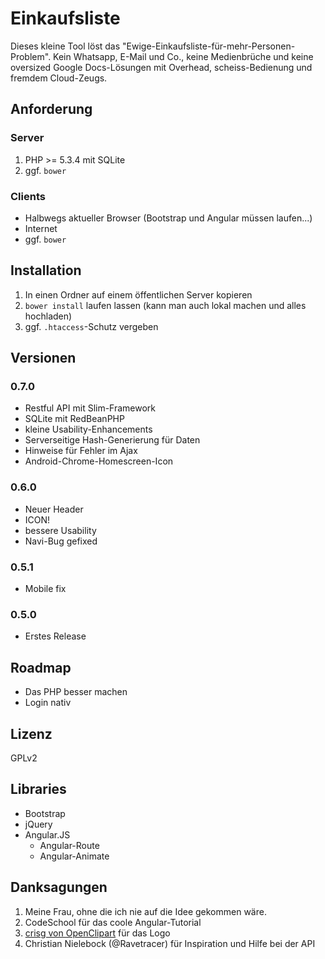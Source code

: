 # Einkaufsliste

Dieses kleine Tool löst das "Ewige-Einkaufsliste-für-mehr-Personen-Problem". Kein Whatsapp, E-Mail und Co., keine Medienbrüche und keine oversized Google Docs-Lösungen mit Overhead, scheiss-Bedienung und fremdem Cloud-Zeugs.

## Anforderung

### Server

 1. PHP >= 5.3.4 mit SQLite
 3. ggf. `bower`

### Clients

* Halbwegs aktueller Browser (Bootstrap und Angular müssen laufen...)
* Internet
* ggf. `bower`

## Installation

 1. In einen Ordner auf einem öffentlichen Server kopieren
 3. `bower install` laufen lassen (kann man auch lokal machen und alles hochladen)
 4. ggf. `.htaccess`-Schutz vergeben

## Versionen

### 0.7.0

* Restful API mit Slim-Framework
* SQLite mit RedBeanPHP
* kleine Usability-Enhancements
* Serverseitige Hash-Generierung für Daten
* Hinweise für Fehler im Ajax
* Android-Chrome-Homescreen-Icon

### 0.6.0

* Neuer Header
* ICON!
* bessere Usability
* Navi-Bug gefixed

### 0.5.1

* Mobile fix

### 0.5.0

* Erstes Release

## Roadmap

* Das PHP besser machen
* Login nativ

## Lizenz

GPLv2

## Libraries

* Bootstrap
* jQuery
* Angular.JS
    * Angular-Route
    * Angular-Animate

## Danksagungen

1. Meine Frau, ohne die ich nie auf die Idee gekommen wäre.
2. CodeSchool für das coole Angular-Tutorial
3. [crisg von OpenClipart][1]  für das Logo
4. Christian Nielebock (@Ravetracer) für Inspiration und Hilfe bei der API


  [1]: https://openclipart.org/detail/182735/check-list-by-crisg-182735